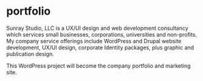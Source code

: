 # portfolio
Sunray Studio, LLC is a UX/UI design and web development consultancy which services small businesses, corporations, universities and non-profits. My company service offerings include WordPress and Drupal website development, UX/UI design, corporate Identity packages, plus graphic and publication design.

This WordPress project will become the company portfolio and marketing site.
